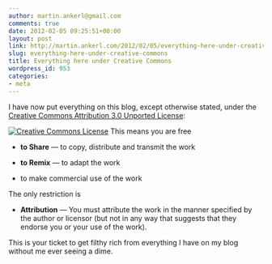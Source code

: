 ```yaml
---
author: martin.ankerl@gmail.com
comments: true
date: 2012-02-05 09:25:51+00:00
layout: post
link: http://martin.ankerl.com/2012/02/05/everything-here-under-creative-commons/
slug: everything-here-under-creative-commons
title: Everything here under Creative Commons
wordpress_id: 953
categories:
- meta
---
```


I have now put everything on this blog, except otherwise stated, under the [Creative Commons Attribution 3.0 Unported License](http://creativecommons.org/licenses/by/3.0/):

[![Creative Commons License](http://martin.ankerl.com/wp-content/uploads/2012/02/88x31.png)](http://creativecommons.org/licenses/by/3.0/at/deed.en) This means you are free




  * **to Share** — to copy, distribute and transmit the work


  * **to Remix** — to adapt the work


  * to make commercial use of the work



The only restriction is 


  * **Attribution** — You must attribute the work in the manner specified by the author or licensor (but not in any way that suggests that they endorse you or your use of the work).



This is your ticket to get filthy rich from everything I have on my blog without me ever seeing a dime. 
